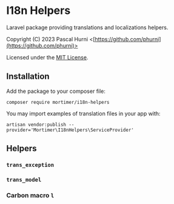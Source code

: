 # I18n Helpers

Laravel package providing translations and localizations helpers.

Copyright (C) 2023 Pascal Hurni <[https://github.com/phurni](https://github.com/phurni)>

Licensed under the [MIT License](http://opensource.org/licenses/MIT).

## Installation

Add the package to your composer file:

```
composer require mortimer/i18n-helpers
```

You may import examples of translation files in your app with:

```
artisan vendor:publish --provider='Mortimer\I18nHelpers\ServiceProvider'
```

## Helpers

### `trans_exception`

### `trans_model`

### Carbon macro `l`
